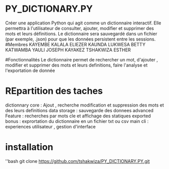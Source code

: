 # PY_DICTIONARY.PY
Créer une application Python qui agit comme un dictionnaire interactif. Elle permettra à l'utilisateur de consulter, ajouter, modifier et supprimer des mots et leurs définitions. Le dictionnaire sera sauvegardé dans un fichier (par exemple, .json) pour que les données persistent entre les sessions.
#Membres 
KAYEMBE KALALA ELIEZER
KAUNDA LUKWESA BETTY
KATWAMBA YAULI JOSEPH
KAYAKEZ TSHAKWIZA ESTHER

#Fonctionnalités
Le dictionnaire permet de rechercher un mot, d'ajouter , modifier et supprimer des mots et leurs definitions, faire l'analyse et l'exportation de donnée 

# REpartition des taches 
dictionnary core : Ajout , recherche modification et suppression des mots et des leurs definitions 
data storage : sauvegarde des donnees
advanced Feature : recherches par mots cle et affichage des statiques 
exported bonus : exprortation du dictionnaire en un fichier txt ou csv
main cli : experiences utilisateur , gestion d'interface

# installation 

''bash
git clone https://github.com/tshakwiza/PY_DICTIONARY.PY.git
